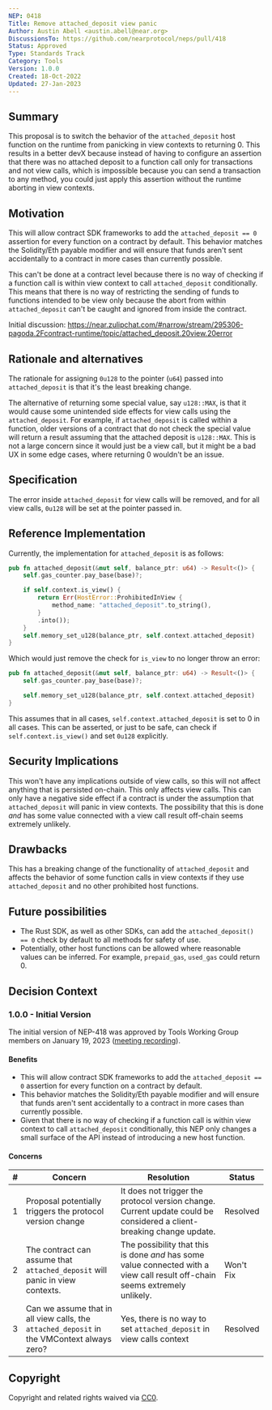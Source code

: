 ```yaml
---
NEP: 0418
Title: Remove attached_deposit view panic
Author: Austin Abell <austin.abell@near.org>
DiscussionsTo: https://github.com/nearprotocol/neps/pull/418
Status: Approved
Type: Standards Track
Category: Tools
Version: 1.0.0
Created: 18-Oct-2022
Updated: 27-Jan-2023
---
```


## Summary

This proposal is to switch the behavior of the `attached_deposit` host function on the runtime from panicking in view contexts to returning 0. This results in a better devX because instead of having to configure an assertion that there was no attached deposit to a function call only for transactions and not view calls, which is impossible because you can send a transaction to any method, you could just apply this assertion without the runtime aborting in view contexts.

## Motivation

This will allow contract SDK frameworks to add the `attached_deposit == 0` assertion for every function on a contract by default. This behavior matches the Solidity/Eth payable modifier and will ensure that funds aren't sent accidentally to a contract in more cases than currently possible.

This can't be done at a contract level because there is no way of checking if a function call is within view context to call `attached_deposit` conditionally. This means that there is no way of restricting the sending of funds to functions intended to be view only because the abort from within `attached_deposit` can't be caught and ignored from inside the contract.

Initial discussion: https://near.zulipchat.com/#narrow/stream/295306-pagoda.2Fcontract-runtime/topic/attached_deposit.20view.20error

## Rationale and alternatives

The rationale for assigning `0u128` to the pointer (`u64`) passed into `attached_deposit` is that it's the least breaking change. 

The alternative of returning some special value, say `u128::MAX`, is that it would cause some unintended side effects for view calls using the `attached_deposit`. For example, if `attached_deposit` is called within a function, older versions of a contract that do not check the special value will return a result assuming that the attached deposit is `u128::MAX`. This is not a large concern since it would just be a view call, but it might be a bad UX in some edge cases, where returning 0 wouldn't be an issue.

## Specification

The error inside `attached_deposit` for view calls will be removed, and for all view calls, `0u128` will be set at the pointer passed in.

## Reference Implementation


Currently, the implementation for `attached_deposit` is as follows:
```rust
pub fn attached_deposit(&mut self, balance_ptr: u64) -> Result<()> {
    self.gas_counter.pay_base(base)?;

    if self.context.is_view() {
        return Err(HostError::ProhibitedInView {
            method_name: "attached_deposit".to_string(),
        }
        .into());
    }
    self.memory_set_u128(balance_ptr, self.context.attached_deposit)
}
```

Which would just remove the check for `is_view` to no longer throw an error:

```rust
pub fn attached_deposit(&mut self, balance_ptr: u64) -> Result<()> {
    self.gas_counter.pay_base(base)?;

    self.memory_set_u128(balance_ptr, self.context.attached_deposit)
}
```

This assumes that in all cases, `self.context.attached_deposit` is set to 0 in all cases. This can be asserted, or just to be safe, can check if `self.context.is_view()` and set `0u128` explicitly.

## Security Implications

This won't have any implications outside of view calls, so this will not affect anything that is persisted on-chain. This only affects view calls. This can only have a negative side effect if a contract is under the assumption that `attached_deposit` will panic in view contexts. The possibility that this is done _and_ has some value connected with a view call result off-chain seems extremely unlikely.

## Drawbacks

This has a breaking change of the functionality of `attached_deposit` and affects the behavior of some function calls in view contexts if they use `attached_deposit` and no other prohibited host functions.

## Future possibilities

- The Rust SDK, as well as other SDKs, can add the `attached_deposit() == 0` check by default to all methods for safety of use.
- Potentially, other host functions can be allowed where reasonable values can be inferred. For example, `prepaid_gas`, `used_gas` could return 0.

## Decision Context

### 1.0.0 - Initial Version

The initial version of NEP-418 was approved by Tools Working Group members on January 19, 2023 ([meeting recording](https://youtu.be/poVmblmc3L4)).

#### Benefits

- This will allow contract SDK frameworks to add the `attached_deposit == 0` assertion for every function on a contract by default.
- This behavior matches the Solidity/Eth payable modifier and will ensure that funds aren't sent accidentally to a contract in more cases than currently possible.
- Given that there is no way of checking if a function call is within view context to call `attached_deposit` conditionally, this NEP only changes a small surface of the API instead of introducing a new host function.

#### Concerns

| # | Concern | Resolution | Status |
| - | - | - | - |
| 1 | Proposal potentially triggers the protocol version change | It does not trigger the protocol version change. Current update could be considered a client-breaking change update. | Resolved |
| 2 | The contract can assume that `attached_deposit` will panic in view contexts. | The possibility that this is done _and_ has some value connected with a view call result off-chain seems extremely unlikely. | Won't Fix |
| 3 | Can we assume that in all view calls, the `attached_deposit` in the VMContext always zero? | Yes, there is no way to set `attached_deposit` in view calls context | Resolved |

## Copyright
[copyright]: #copyright

Copyright and related rights waived via [CC0](https://creativecommons.org/publicdomain/zero/1.0/).
